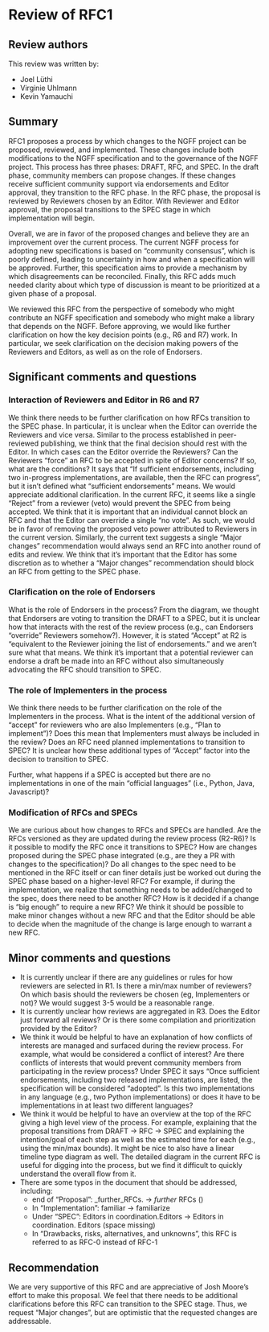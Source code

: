 # Review of RFC1

## Review authors
This review was written by:
- Joel Lüthi
- Virginie Uhlmann
- Kevin Yamauchi

## Summary
RFC1 proposes a process by which changes to the NGFF project can be proposed, reviewed, and implemented. These changes include both modifications to the NGFF specification and to the governance of the NGFF project. This process has three phases: DRAFT, RFC, and SPEC. In the draft phase, community members can propose changes. If these changes receive sufficient community support via endorsements and Editor approval, they transition to the RFC phase. In the RFC phase, the proposal is reviewed by Reviewers chosen by an Editor. With Reviewer and Editor approval, the proposal transitions to the SPEC stage in which implementation will begin.

Overall, we are in favor of the proposed changes and believe they are an improvement over the current process. The current NGFF process for adopting new specifications is based on “community consensus”, which is poorly defined, leading to uncertainty in how and when a specification will be approved. Further, this specification aims to provide a mechanism by which disagreements can be reconciled. Finally, this RFC adds much needed clarity about which type of discussion is meant to be prioritized at a given phase of a proposal.

We reviewed this RFC from the perspective of somebody who might contribute an NGFF specification and somebody who might make a library that depends on the NGFF. Before approving, we would like further clarification on how the key decision points (e.g., R6 and R7) work. In particular, we seek clarification on the decision making powers of the Reviewers and Editors, as well as on the role of Endorsers.

## Significant comments and questions
### Interaction of Reviewers and Editor in R6 and R7
We think there needs to be further clarification on how RFCs transition to the SPEC phase. In particular, it is unclear when the Editor can override the Reviewers and vice versa. Similar to the process established in peer-reviewed publishing, we think that the final decision should rest with the Editor. 
In which cases can the Editor override the Reviewers?
Can the Reviewers “force” an RFC to be accepted in spite of Editor concerns? If so, what are the conditions? It says that “If sufficient endorsements, including two in-progress implementations, are available, then the RFC can progress”, but it isn’t defined what “sufficient endorsements” means. We would appreciate additional clarification.
In the current RFC, it seems like a single “Reject” from a reviewer (veto) would prevent the SPEC from being accepted. We think that it is important that an individual cannot block an RFC and that the Editor can override a single “no vote”. As such, we would be in favor of removing the proposed veto power attributed to Reviewers in the current version.
Similarly, the current text suggests a single “Major changes” recommendation would always send an RFC into another round of edits and review. We think that it’s important that the Editor has some discretion as to whether a “Major changes” recommendation should block an RFC from getting to the SPEC phase.

### Clarification on the role of Endorsers
What is the role of Endorsers in the process? From the diagram, we thought that Endorsers are voting to transition the DRAFT to a SPEC, but it is unclear how that interacts with the rest of the review process (e.g., can Endorsers “override” Reviewers somehow?). However, it is stated “Accept” at R2 is “equivalent to the Reviewer joining the list of endorsements.” and we aren’t sure what that means. We think it’s important that a potential reviewer can endorse a draft be made into an RFC without also simultaneously advocating the RFC should transition to SPEC.

### The role of Implementers in the process
We think there needs to be further clarification on the role of the Implementers in the process. What is the intent of the additional version of “accept” for reviewers who are also Implementers (e.g., “Plan to implement”)? Does this mean that Implementers must always be included in the review? Does an RFC need planned implementations to transition to SPEC? It is unclear how these additional types of “Accept” factor into the decision to transition to SPEC.

Further, what happens if a SPEC is accepted but there are no implementations in one of the main “official languages” (i.e., Python, Java, Javascript)?

### Modification of RFCs and SPECs
We are curious about how changes to RFCs and SPECs are handled. Are the RFCs versioned as they are updated during the review process (R2-R6)? Is it possible to modify the RFC once it transitions to SPEC? How are changes proposed during the SPEC phase integrated (e.g., are they a PR with changes to the specification)? Do all changes to the spec need to be mentioned in the RFC itself or can finer details just be worked out during the SPEC phase based on a higher-level RFC? For example, if during the implementation, we realize that something needs to be added/changed to the spec, does there need to be another RFC? How is it decided if a change is “big enough” to require a new RFC? We think it should be possible to make minor changes without a new RFC and that the Editor should be able to decide when the magnitude of the change is large enough to warrant a new RFC.

## Minor comments and questions

- It is currently unclear if there are any guidelines or rules for how reviewers are selected in R1. Is there a min/max number of reviewers? On which basis should the reviewers be chosen (eg, Implementers or not)? We would suggest 3-5 would be a reasonable range.
- It is currently unclear how reviews are aggregated in R3. Does the Editor just forward all reviews? Or is there some compilation and prioritization provided by the Editor?
- We think it would be helpful to have an explanation of how conflicts of interests are managed and surfaced during the review process. For example, what would be considered a conflict of interest? Are there conflicts of interests that would prevent community members from participating in the review process?
Under SPEC it says “Once sufficient endorsements, including two released implementations, are listed, the specification will be considered “adopted”. Is this two implementations in any language (e.g., two Python implementations) or does it have to be implementations in at least two different languages?
- We think it would be helpful to have an overview at the top of the RFC giving a high level view of the process. For example, explaining that the proposal transitions from DRAFT -> RFC -> SPEC and explaining the intention/goal of each step as well as the estimated time for each (e.g., using the min/max bounds). It might be nice to also have a linear timeline type diagram as well. The detailed diagram in the current RFC is useful for digging into the process, but we find it difficult to quickly understand the overall flow from it.
- There are some typos in the document that should be addressed, including:
    - end of “Proposal”: _further_RFCs. -> _further_ RFCs ()
    - In “Implementation”: familiar -> familiarize 
    - Under “SPEC”: Editors in coordination.Editors -> Editors in coordination. Editors (space missing)
    - In “Drawbacks, risks, alternatives, and unknowns”, this RFC is referred to as RFC-0 instead of RFC-1

## Recommendation
We are very supportive of this RFC and are appreciative of Josh Moore’s effort to make this proposal. We feel that there needs to be additional clarifications before this RFC can transition to the SPEC stage. Thus, we request “Major changes”, but are optimistic that the requested changes are addressable.
